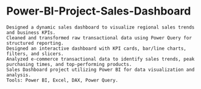 # Power-BI-Project-Sales-Dashboard
	Designed a dynamic sales dashboard to visualize regional sales trends and business KPIs.
	Cleaned and transformed raw transactional data using Power Query for structured reporting.
	Designed an interactive dashboard with KPI cards, bar/line charts, filters, and slicers.
	Analyzed e-commerce transactional data to identify sales trends, peak purchasing times, and top-performing products.
	Sales Dashboard project utilizing Power BI for data visualization and analysis.
	Tools: Power BI, Excel, DAX, Power Query.

